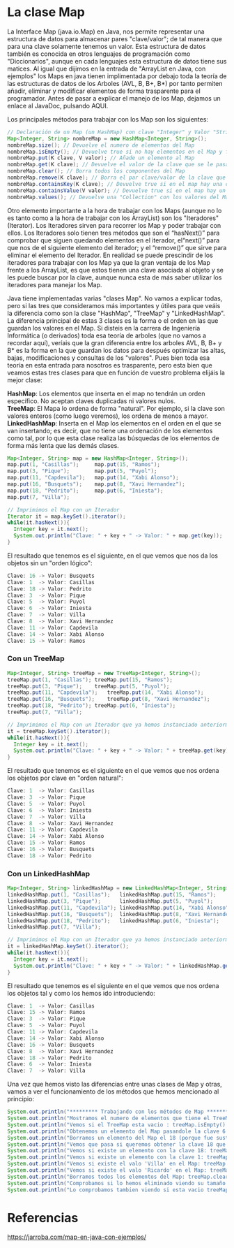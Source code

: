# La clase Map

La Interface Map (java.io.Map) en Java, nos permite representar una estructura de datos para almacenar pares "clave/valor"; de tal manera que para una clave solamente tenemos un valor. Esta estructura de datos también es conocida en otros lenguajes de programación como "Diccionarios", aunque en cada lenguajes esta estructura de datos tiene sus matices. Al igual que dijimos en la entrada de "ArrayList en Java, con ejemplos" los Maps en java tienen implimentada por debajo toda la teoría de las estructuras de datos de los Arboles (AVL, B, B+, B*) por tanto permiten añadir, eliminar y modificar elementos de forma trasparente para el programador. Antes de pasar a explicar el manejo de los Map, dejamos un enlace al JavaDoc, pulsando AQUI.


Los principales métodos para trabajar con los Map son los siguientes:
```java
// Declaración de un Map (un HashMap) con clave "Integer" y Valor "String". Las claves pueden ser de cualquier tipo de objetos, aunque los más utilizados como clave son los objetos predefinidos de Java como String, Integer, Double ... !!!!CUIDADO los Map no permiten datos atómicos
Map<Integer, String> nombreMap = new HashMap<Integer, String>();
nombreMap.size(); // Devuelve el numero de elementos del Map
nombreMap.isEmpty(); // Devuelve true si no hay elementos en el Map y false si si los hay
nombreMap.put(K clave, V valor); // Añade un elemento al Map
nombreMap.get(K clave); // Devuelve el valor de la clave que se le pasa como parámetro o 'null' si la clave no existe
nombreMap.clear(); // Borra todos los componentes del Map
nombreMap.remove(K clave); // Borra el par clave/valor de la clave que se le pasa como parámetro
nombreMap.containsKey(K clave); // Devuelve true si en el map hay una clave que coincide con K
nombreMap.containsValue(V valor); // Devuelve true si en el map hay un Valor que coincide con V
nombreMap.values(); // Devuelve una "Collection" con los valores del Map
```

Otro elemento importante a la hora de trabajar con los Maps (aunque no lo es tanto como a la hora de trabajar con los ArrayList) son los "Iteradores" (Iterator). Los Iteradores sirven para recorrer los Map y poder trabajar con ellos. Los Iteradores solo tienen tres métodos que son el “hasNext()” para comprobar que siguen quedando elementos en el iterador, el“next()”  para que nos de el siguiente elemento del iterador; y el “remove()” que sirve para eliminar el elemento del Iterador. En realidad se puede prescindir de los iteradores para trabajar con los Map ya que la gran ventaja de los Map frente a los ArrayList, es que estos tienen una clave asociada al objeto y se les puede buscar por la clave, aunque nunca esta de más saber utilizar los iteradores para manejar los Map.


Java tiene implementadas varias "clases Map". No vamos a explicar todas, pero si las tres que consideramos más importantes y útiles para que veáis la diferencia como son la clase "HashMap", "TreeMap" y "LinkedHashMap". La diferencia principal de estas 3 clases es la forma o el orden en las que guardan los valores en el Map. Si disteis en la carrera de Ingeniería Informática (o derivados) toda esa teoría de arboles (que no vamos a recordar aquí), veríais que la gran diferencia entre los arboles AVL, B, B+ y B* es la forma en la que guardan los datos para después optimizar las altas, bajas, modificaciones y consultas de los "valores". Pues bien toda esa teoría en esta entrada para nosotros es trasparente, pero esta bien que veamos estas tres clases para que en función de vuestro problema elijáis la mejor clase:

**HashMap**: Los elementos que inserta en el map no tendrán un orden específico. No aceptan claves duplicadas ni valores nulos.  
**TreeMap**: El Mapa lo ordena de forma "natural". Por ejemplo, si la clave son valores enteros (como luego veremos), los ordena de menos a mayor.  
**LinkedHashMap**: Inserta en el Map los elementos en el orden en el que se van insertando; es decir, que no tiene una ordenación de los elementos como tal, por lo que esta clase realiza las búsquedas de los elementos de forma más lenta que las demás clases.
```java
Map<Integer, String> map = new HashMap<Integer, String>();
map.put(1, "Casillas");		map.put(15, "Ramos");
map.put(3, "Pique");		map.put(5, "Puyol");
map.put(11, "Capdevila");	map.put(14, "Xabi Alonso");
map.put(16, "Busquets");	map.put(8, "Xavi Hernandez");
map.put(18, "Pedrito");		map.put(6, "Iniesta");
map.put(7, "Villa");

// Imprimimos el Map con un Iterador
Iterator it = map.keySet().iterator();
while(it.hasNext()){
  Integer key = it.next();
  System.out.println("Clave: " + key + " -> Valor: " + map.get(key));
}
```
El resultado que tenemos es el siguiente, en el que vemos que nos da los objetos sin un "orden lógico":
```java
Clave: 16 -> Valor: Busquets
Clave: 1  -> Valor: Casillas
Clave: 18 -> Valor: Pedrito
Clave: 3  -> Valor: Pique
Clave: 5  -> Valor: Puyol
Clave: 6  -> Valor: Iniesta
Clave: 7  -> Valor: Villa
Clave: 8  -> Valor: Xavi Hernandez
Clave: 11 -> Valor: Capdevila
Clave: 14 -> Valor: Xabi Alonso
Clave: 15 -> Valor: Ramos
```
### Con un TreeMap
```java
Map<Integer, String> treeMap = new TreeMap<Integer, String>();
treeMap.put(1, "Casillas");	treeMap.put(15, "Ramos");
treeMap.put(3, "Pique");	treeMap.put(5, "Puyol");
treeMap.put(11, "Capdevila");	treeMap.put(14, "Xabi Alonso");
treeMap.put(16, "Busquets");	treeMap.put(8, "Xavi Hernandez");
treeMap.put(18, "Pedrito");	treeMap.put(6, "Iniesta");
treeMap.put(7, "Villa");

// Imprimimos el Map con un Iterador que ya hemos instanciado anteriormente
it = treeMap.keySet().iterator();
while(it.hasNext()){
  Integer key = it.next();
  System.out.println("Clave: " + key + " -> Valor: " + treeMap.get(key));
}
```
El resultado que tenemos es el siguiente en el que vemos que nos ordena los objetos por clave en "orden natural":
```java
Clave: 1  -> Valor: Casillas
Clave: 3  -> Valor: Pique
Clave: 5  -> Valor: Puyol
Clave: 6  -> Valor: Iniesta
Clave: 7  -> Valor: Villa
Clave: 8  -> Valor: Xavi Hernandez
Clave: 11 -> Valor: Capdevila
Clave: 14 -> Valor: Xabi Alonso
Clave: 15 -> Valor: Ramos
Clave: 16 -> Valor: Busquets
Clave: 18 -> Valor: Pedrito
```
### Con un LinkedHashMap
```java
Map<Integer, String> linkedHashMap = new LinkedHashMap<Integer, String>();
linkedHashMap.put(1, "Casillas");	linkedHashMap.put(15, "Ramos");
linkedHashMap.put(3, "Pique");		linkedHashMap.put(5, "Puyol");
linkedHashMap.put(11, "Capdevila");	linkedHashMap.put(14, "Xabi Alonso");
linkedHashMap.put(16, "Busquets");	linkedHashMap.put(8, "Xavi Hernandez");
linkedHashMap.put(18, "Pedrito");	linkedHashMap.put(6, "Iniesta");
linkedHashMap.put(7, "Villa");

// Imprimimos el Map con un Iterador que ya hemos instanciado anteriormente
it = linkedHashMap.keySet().iterator();
while(it.hasNext()){
  Integer key = it.next();
  System.out.println("Clave: " + key + " -> Valor: " + linkedHashMap.get(key));
}
```
El resultado que tenemos es el siguiente en el que vemos que nos ordena los objetos tal y como los hemos ido introduciendo:
```java
Clave: 1  -> Valor: Casillas
Clave: 15 -> Valor: Ramos
Clave: 3  -> Valor: Pique
Clave: 5  -> Valor: Puyol
Clave: 11 -> Valor: Capdevila
Clave: 14 -> Valor: Xabi Alonso
Clave: 16 -> Valor: Busquets
Clave: 8  -> Valor: Xavi Hernandez
Clave: 18 -> Valor: Pedrito
Clave: 6  -> Valor: Iniesta
Clave: 7  -> Valor: Villa
```
Una vez que hemos visto las diferencias entre unas clases de Map y otras, vamos a ver el funcionamiento de los métodos que hemos mencionado al principio:
```java
System.out.println("********* Trabajando con los métodos de Map *********");
System.out.println("Mostramos el numero de elementos que tiene el TreeMap: treeMap.size() = "+treeMap.size());
System.out.println("Vemos si el TreeMap esta vacio : treeMap.isEmpty() = "+treeMap.isEmpty());
System.out.println("Obtenemos un elemento del Map pasandole la clave 6: treeMap.get(6) = "+treeMap.get(6));
System.out.println("Borramos un elemento del Map el 18 (porque fue sustituido): treeMap.remove(18)"+treeMap.remove(18));
System.out.println("Vemos que pasa si queremos obtener la clave 18 que ya no existe: treeMap.get(18) = "+treeMap.get(18));
System.out.println("Vemos si existe un elemento con la clave 18: treeMap.containsKey(18) = "+treeMap.containsKey(18));
System.out.println("Vemos si existe un elemento con la clave 1: treeMap.containsKey(1) = "+treeMap.containsKey(1));
System.out.println("Vemos si existe el valo 'Villa' en el Map: treeMap.containsValue("Villa") = "+treeMap.containsValue("Villa"));
System.out.println("Vemos si existe el valo 'Ricardo' en el Map: treeMap.containsValue("Ricardo") = "+treeMap.containsValue("Ricardo"));
System.out.println("Borramos todos los elementos del Map: treeMap.clear()");treeMap.clear();
System.out.println("Comprobamos si lo hemos eliminado viendo su tamaño: treeMap.size() = "+treeMap.size());
System.out.println("Lo comprobamos tambien viendo si esta vacio treeMap.isEmpty() = "+treeMap.isEmpty());
```
# Referencias
https://jarroba.com/map-en-java-con-ejemplos/ 